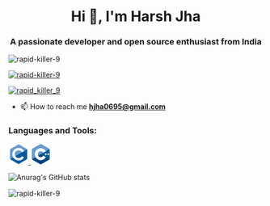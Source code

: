 <h1 align="center">Hi 👋, I'm Harsh Jha</h1>
<h3 align="center">A passionate developer and open source enthusiast from India</h3>

<p align="left"> <img src="https://komarev.com/ghpvc/?username=rapid-killer-9&label=Profile%20views&color=0e75b6&style=flat" alt="rapid-killer-9" /> </p>

<p align="left"> <a href="https://github.com/ryo-ma/github-profile-trophy"><img src="https://github-profile-trophy.vercel.app/?username=rapid-killer-9&theme=radical" alt="rapid-killer-9" /></a> </p>

<p align="left"> <a href="https://twitter.com/rapid_killer_9" target="blank"><img src="https://img.shields.io/twitter/follow/rapid_killer_9?logo=twitter&style=for-the-badge" alt="rapid_killer_9" /></a> </p>

- 📫 How to reach me **hjha0695@gmail.com**
<h3 align="left">Languages and Tools:</h3>
<p align="left"> <a href="https://www.cprogramming.com/" target="_blank"> <img src="https://raw.githubusercontent.com/devicons/devicon/master/icons/c/c-original.svg" alt="c" width="40" height="40"/> </a> <a href="https://www.w3schools.com/cpp/" target="_blank"> <img src="https://raw.githubusercontent.com/devicons/devicon/master/icons/cplusplus/cplusplus-original.svg" alt="cplusplus" width="40" height="40"/> </a> </p>

![Anurag's GitHub stats](https://github-readme-stats.vercel.app/api?username=rapid-killer-9&show_icons=true&theme=radical)

<p><img align="center" src="https://github-readme-streak-stats.herokuapp.com/?user=rapid-killer-9&theme=radical" alt="rapid-killer-9" /></p>
